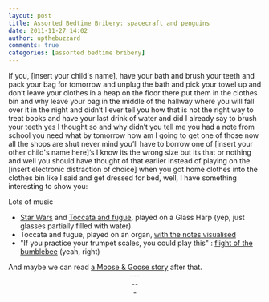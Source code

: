 ```yaml
---
layout: post
title: Assorted Bedtime Bribery: spacecraft and penguins
date: 2011-11-27 14:02
author: upthebuzzard
comments: true
categories: [assorted bedtime bribery]
---
```

If you, [insert your child's name], have your bath and brush your teeth and pack your bag for tomorrow and unplug the bath and pick your towel up and don’t leave your clothes in a heap on the floor there put them in the clothes bin and why leave your bag in the middle of the hallway where you will fall over it in the night and didn’t I ever tell you how that is not the right way to treat books and have your last drink of water and did I already say to brush your teeth yes I thought so and why didn’t you tell me you had a note from school you need what by tomorrow how am I going to get one of those now all the shops are shut never mind you’ll have to borrow one of [insert your other child's name here]‘s I know its the wrong size but its that or nothing and well you should have thought of that earlier instead of playing on the [insert electronic distraction of choice] when you got home clothes into the clothes bin like I said and get dressed for bed, well, I have something interesting to show you:

Lots of music
<ul>
	<li><a href="http://www.youtube.com/watch?v=IwgCu5CI0Ss" target="_blank">Star Wars</a> and <a href="http://www.youtube.com/watch?v=XKRj-T4l-e8" target="_blank">Toccata and fugue</a>, played on a Glass Harp (yep, just glasses partially filled with water)</li>
	<li>Toccata and fugue, played on an organ, <a href="http://www.youtube.com/watch?v=ATbMw6X3T40" target="_blank">with the notes visualised</a></li>
	<li>"If you practice your trumpet scales, you could play this" : <a href="http://www.youtube.com/watch?v=gUij8FCg0z8" target="_blank">flight of the bumblebee</a> (yeah, right)</li>
</ul>
<div>And maybe we can read <a title="Moose &amp; Goose Stories" href="http://stories.upthebuzzard.com/">a Moose &amp; Goose story</a> after that.</div>
<div style="text-align:center;">---</div>
<div style="text-align:center;">--</div>
<div style="text-align:center;">-</div>
